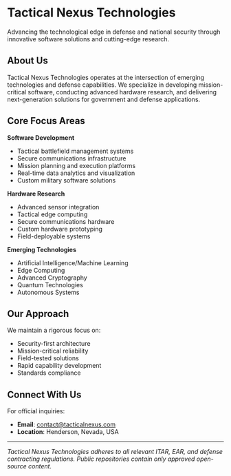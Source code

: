 # Tactical Nexus Technologies

Advancing the technological edge in defense and national security through innovative software solutions and cutting-edge research.

## About Us

Tactical Nexus Technologies operates at the intersection of emerging technologies and defense capabilities. We specialize in developing mission-critical software, conducting advanced hardware research, and delivering next-generation solutions for government and defense applications.

## Core Focus Areas

**Software Development**
- Tactical battlefield management systems
- Secure communications infrastructure
- Mission planning and execution platforms
- Real-time data analytics and visualization
- Custom military software solutions

**Hardware Research** 
- Advanced sensor integration
- Tactical edge computing
- Secure communications hardware
- Custom hardware prototyping
- Field-deployable systems

**Emerging Technologies**
- Artificial Intelligence/Machine Learning
- Edge Computing
- Advanced Cryptography
- Quantum Technologies
- Autonomous Systems

## Our Approach

We maintain a rigorous focus on:
- Security-first architecture
- Mission-critical reliability
- Field-tested solutions
- Rapid capability development
- Standards compliance

## Connect With Us

For official inquiries:
- **Email**: contact@tacticalnexus.com
- **Location**: Henderson, Nevada, USA

---

*Tactical Nexus Technologies adheres to all relevant ITAR, EAR, and defense contracting regulations. Public repositories contain only approved open-source content.*
